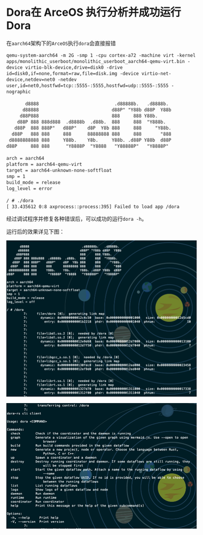 # Dora在 ArceOS 执行分析并成功运行 Dora

在`aarch64`架构下的`ArceOS`执行`dora`会直接报错

```shell
qemu-system-aarch64 -m 2G -smp 1 -cpu cortex-a72 -machine virt -kernel apps/monolithic_userboot/monolithic_userboot_aarch64-qemu-virt.bin -device virtio-blk-device,drive=disk0 -drive id=disk0,if=none,format=raw,file=disk.img -device virtio-net-device,netdev=net0 -netdev user,id=net0,hostfwd=tcp::5555-:5555,hostfwd=udp::5555-:5555 -nographic

       d8888                            .d88888b.   .d8888b.
      d88888                           d88P" "Y88b d88P  Y88b
     d88P888                           888     888 Y88b.
    d88P 888 888d888  .d8888b  .d88b.  888     888  "Y888b.
   d88P  888 888P"   d88P"    d8P  Y8b 888     888     "Y88b.
  d88P   888 888     888      88888888 888     888       "888
 d8888888888 888     Y88b.    Y8b.     Y88b. .d88P Y88b  d88P
d88P     888 888      "Y8888P  "Y8888   "Y88888P"   "Y8888P"

arch = aarch64
platform = aarch64-qemu-virt
target = aarch64-unknown-none-softfloat
smp = 1
build_mode = release
log_level = error

/ # ./dora
[ 33.435612 0:8 axprocess::process:395] Failed to load app /dora
```

经过调试程序并修复各种错误后，可以成功的运行`dora -h`。

运行后的效果详见下图：

![dora01](../img/dora01.jpg)

![dora02](../img/dora02.jpg)